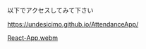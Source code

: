 以下でアクセスしてみて下さい

https://undesicimo.github.io/AttendanceApp/


[React-App.webm](https://user-images.githubusercontent.com/105863111/213867839-1e119b6e-7567-4d25-9143-3aad2c4328a4.webm)
